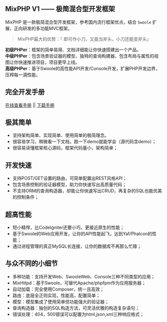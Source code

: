 ## MixPHP V1 —— 极简混合型开发框架

MixPHP 是一款极简混合型开发框架，参考国内流行框架优点，结合 `Swoole` 扩展，正向研发的多功能MVC框架。

> MixPHP最大的优势：『 即可作小刀，又能当斧头，小刀还能变斧头』

**初级PHPer**：框架的简单易用、文档详细能让你快速搭建出一个产品。    
**中级PHPer**：包含场景验证器的模型、独特的查询构建器、包含布局与属性的视图让你快速推进项目，项目更早上线。    
**高级PHPer**：基于Swoole的高性能API开发/Console开发，扩展PHP开发边界，压榨每一滴性能。    

## 完全开发手册
 
[在线查看手册](https://www.kancloud.cn/onanying/mixphp1/379324) || [下载手册](https://www.kancloud.cn/onanying/mixphp1)

## 极其简单

- 坚持架构简单、实现简单、使用简单的极简理念。
- 很容易学习，稍微看一下文档，跑一下demo就能学会（源代码含demo）；
- 很容易读懂框架核心源码，框架代码量小，架构简单；

## 开发快速

- 支持POST/GET设置的路由，可简单配置出REST风格API；
- 包含场景控制的验证器模型，助力你快速写出高质量代码；
- 不支持ORM的查询构造器，却能让你快速写出CRUD，再复杂的SQL也能优美的控制条件；

## 超高性能

- 短小精悍，比CodeIgniter还要小巧，更接近原生的性能；
- 基于Swoole的Web应用开发，让你的API性能起飞，达到Yaf/Phalcon的性能；
- 通过进程管理的真正MySQL长连接，让你的数据库不再那么忙碌；

## 与众不同的小细节

- 多种功能：支持开发Web、SwooleWeb、Console三种不同类型的应用；
- MixHttpd：基于Swoole，可替代Apache/phpfpm作为应用服务器；
- 自动加载：完全使用Composer，统一且高效；
- 路由：底层全正则实现，性能高，配置简单；
- 模型：模型集成了使用简单但功能强大的验证器；
- 查询构造器：独创的SQL构造方法，可灵活优雅的构造复杂语句；
- 错误处理：404，500错误可以配置为html,json,xml三种响应格式；